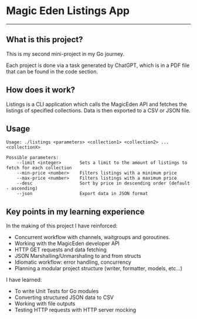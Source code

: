 # Magic Eden Listings App

---

## What is this project?

This is my second mini-project in my Go journey.

Each project is done via a task generated by ChatGPT, which is in a PDF file that can be found in the code section.

## How does it work?

Listings is a CLI application which calls the MagicEden API and fetches the listings of specified collections. Data is then exported to a CSV or JSON file.

## Usage

```shutup
Usage: ./listings <parameters> <collection1> <collection2> ... <collectionX>

Possible parameters:
    --limit <integer>       Sets a limit to the amount of listings to fetch for each collection
    --min-price <number>    Filters listings with a minimum price
    --max-price <number>    Filters listings with a maximum price
    --desc                  Sort by price in descending order (default - ascending)
    --json                  Export data in JSON format
```

## Key points in my learning experience

In the making of this project I have reinforced:

- Concurrent workflow with channels, waitgroups and goroutines.
- Working with the MagicEden developer API
- HTTP GET requests and data fetching
- JSON Marshalling/Unmarshaling to and from structs
- Idiomatic workflow: error handling, concurrency
- Planning a modular project structure (writer, formatter, models, etc...)

I have learned:

- To write Unit Tests for Go modules
- Converting structured JSON data to CSV
- Working with file outputs
- Testing HTTP requests with HTTP server mocking
